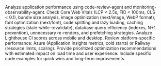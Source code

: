 Analyze application performance using code-review-agent and monitoring-observability-agent. Check Core Web Vitals (LCP < 2.5s, FID < 100ms, CLS < 0.1), bundle size analysis, image optimization (next/image, WebP format), font optimization (next/font), code splitting and lazy loading, caching strategies (stale-while-revalidate), database query efficiency (indexes, N+1 prevention), unnecessary re-renders, and prefetching strategies. Analyze Lighthouse CI scores across mobile and desktop. Review platform-specific performance: Azure (Application Insights metrics, cold starts) or Railway (resource limits, scaling). Provide prioritized optimization recommendations with estimated impact on load time and user experience. Include specific code examples for quick wins and long-term improvements.
